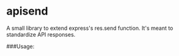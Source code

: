 apisend
=======

A small library to extend express's res.send function. It's meant to standardize API responses.


###Usage:

  